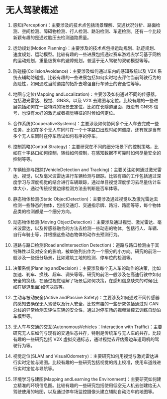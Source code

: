# 无人驾驶概述

1. 感知(Perception)：主要涉及的技术点包括场景理解、交通状况分析、路面检测、空间检测、障碍物检测、行人检测、路沿检测、车道检测。还有一个比较新颖有趣的是通过胎压去检测道路质量。

2. 运动规划(Motion Planning)：主要涉及的技术点包括运动规划、轨迹规划、速度规划、运动模型。比较有趣的一些进展包括通过赛车游戏去学习基于网格的运动规划，重量级货车的避障规划，普适于无人驾驶的双轮模型等等。

3. 防碰撞(CollisionAvoidance)：主要涉及如何通过车内的感知系统以及 V2X 系统去辅助防碰撞。比较有趣的一些进展包括如何实时地去评估当前驾驶行为的危险性，如何通过当前道路的拓扑去增强自行车骑士的安全性等等。

4. 地图与定位(Mapping andLocalization)：主要涉及如何通过不同的传感器，包括激光雷达、视觉、GNSS，以及 V2X 去建图与定位。比较有趣的一些进展包括如何在一些特殊的场景去定位，比如在长隧道里面，既没有 GNSS 信号，也没有太好的激光或者视觉特征的时候如何定位。

5. 合作系统(CooperativeSystems)：主要涉及如何协同多个无人车去完成一些任务，比如在多个无人车同时在一个十字路口出现时如何调度，还有就是当有多个无人车同时在停车场试如何有序的停车。

6. 控制策略(Control Strategy)：主要研究在不同的细分场景下的控制策略，比如在十字路口如何控制，转线如何控制，在感知数据不可靠时如何尽量安全的控制等等。

7. 车辆检测与跟踪(VehicleDetection and Tracking)：主要关注如何通过激光雷达、视觉，以及毫米波雷达进行车辆检测与跟踪。比较有趣的工作包括通过深度学习与深度视觉的结合进行车辆跟踪，通过单目视觉深度学习去尽量估计车体大小，通过传统视觉边缘检测方法去判断是否车体等。

8. 静态物体检测(Static ObjectDetection)：主要涉及通过视觉以及激光雷达去检测一些静态的物体，包括交通灯、交通指示牌、路沿、路面等等，每个物体品类的检测都是一个细分方向。

9. 动态物体检测(Moving ObjectDetection)：主要涉及通过视觉、激光雷达、毫米波雷达，以及传感器融合的方法去检测一些动态的物体，包括行人、车辆、自行车骑士等，并根据这些动态物体的动作去预测行为。

10. 道路与路口检测(Road andIntersection Detection)：道路与路口检测由于其特殊性以及对安全的影响，被单独列出作为一个细分的小方向。研究的前沿一般涉及一些细分场景，比如建筑工地的检测、停车位的检测等。

11. 决策系统(Planning andDecision)：主要涉及每个无人车的动作的决策，比如加速、刹车、换线、超车、调头等等。研究的前沿一般涉及在高速行驶中如何安全的换线，在通过视觉理解了场景后如何决策，在感知信息缺失的时候(比如在隧道里面)如何决策等。

12. 主动与被动安全(Active andPassive Safety)：主要涉及如何通过不同传感器的感知去确保无人驾驶以及行人安全，比较有趣的一些研究包括通过对 CAN 总线的异常检测去评估车辆的安全性，通过对停车场的视频监控去训练自动泊车模型等。

13. 无人车与交通的交互(AutonomousVehicles：Interaction with Traffic)：主要研究无人车如何与现有的交通生态共存，特别是传统车与无人车的共存。比较有趣的一些研究包括 V2X 虚拟交通标志，通过视觉去评估旁边车道司机的驾驶行为等。

14. 视觉定位(SLAM and VisualOdometry)：主要研究如何用视觉与激光雷达进行实时定位与建图。比较有趣的一些研究包括视觉的线上校准，使用车道线进行实时定位与导航等。

15. 环境学习与建图(Mapping andLearning the Environment)：主要研究如何建立精准的环境信息图。比较有趣的一些研究包括使用低空无人机去创建给无人驾驶使用的地图，以及通过停车场监控摄像头建立辅助自动泊车的地图等。
